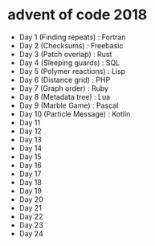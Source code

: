 # advent of code 2018

* Day 1 (Finding repeats) : Fortran
* Day 2 (Checksums) : Freebasic
* Day 3 (Patch overlap) : Rust
* Day 4 (Sleeping guards) : SQL
* Day 5 (Polymer reactions) : Lisp
* Day 6 (Distance grid) : PHP
* Day 7 (Graph order) : Ruby
* Day 8 (Metadata tree) : Lua
* Day 9 (Marble Game) : Pascal
* Day 10 (Particle Message) : Kotlin
* Day 11
* Day 12
* Day 13
* Day 14
* Day 15
* Day 16
* Day 17
* Day 18
* Day 19
* Day 20
* Day 21
* Day 22
* Day 23
* Day 24
